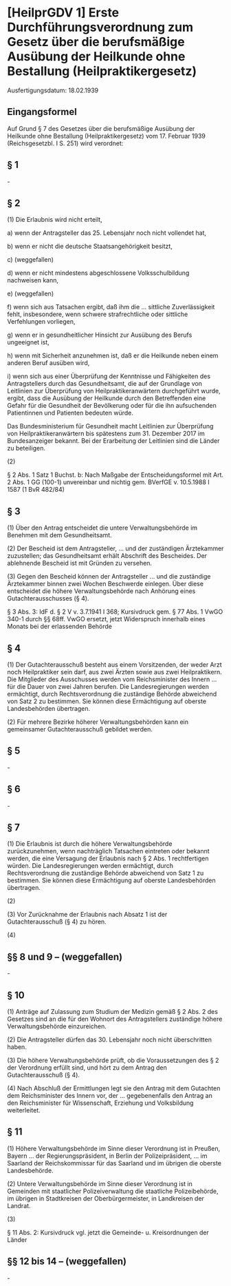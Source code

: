 # [HeilprGDV 1] Erste Durchführungsverordnung zum Gesetz über die berufsmäßige Ausübung der Heilkunde ohne Bestallung (Heilpraktikergesetz)

Ausfertigungsdatum: 18.02.1939

 

## Eingangsformel

Auf Grund § 7 des Gesetzes über die berufsmäßige Ausübung der Heilkunde ohne Bestallung (Heilpraktikergesetz) vom 17. Februar 1939 (Reichsgesetzbl. I S. 251) wird verordnet:


## § 1

\-


## § 2

(1) Die Erlaubnis wird nicht erteilt,

a) wenn der Antragsteller das 25. Lebensjahr noch nicht vollendet hat,

b) wenn er nicht die deutsche Staatsangehörigkeit besitzt,

c) (weggefallen)

d) wenn er nicht mindestens abgeschlossene Volksschulbildung nachweisen kann,

e) (weggefallen)

f) wenn sich aus Tatsachen ergibt, daß ihm die ... sittliche Zuverlässigkeit fehlt, insbesondere, wenn schwere strafrechtliche oder sittliche Verfehlungen vorliegen,

g) wenn er in gesundheitlicher Hinsicht zur Ausübung des Berufs ungeeignet ist,

h) wenn mit Sicherheit anzunehmen ist, daß er die Heilkunde neben einem anderen Beruf ausüben wird,

i) wenn sich aus einer Überprüfung der Kenntnisse und Fähigkeiten des Antragstellers durch das Gesundheitsamt, die auf der Grundlage von Leitlinien zur Überprüfung von Heilpraktikeranwärtern durchgeführt wurde, ergibt, dass die Ausübung der Heilkunde durch den Betreffenden eine Gefahr für die Gesundheit der Bevölkerung oder für die ihn aufsuchenden Patientinnen und Patienten bedeuten würde.

Das Bundesministerium für Gesundheit macht Leitlinien zur Überprüfung von Heilpraktikeranwärtern bis spätestens zum 31. Dezember 2017 im Bundesanzeiger bekannt. Bei der Erarbeitung der Leitlinien sind die Länder zu beteiligen.

(2)

§ 2 Abs. 1 Satz 1 Buchst. b: Nach Maßgabe der Entscheidungsformel mit Art. 2 Abs. 1 GG (100-1) unvereinbar und nichtig gem. BVerfGE v. 10.5.1988 I 1587 (1 BvR 482/84)


## § 3

(1) Über den Antrag entscheidet die untere Verwaltungsbehörde im Benehmen mit dem Gesundheitsamt.

(2) Der Bescheid ist dem Antragsteller, ... und der zuständigen Ärztekammer zuzustellen; das Gesundheitsamt erhält Abschrift des Bescheides. Der ablehnende Bescheid ist mit Gründen zu versehen.

(3) Gegen den Bescheid können der Antragsteller ... und die zuständige Ärztekammer binnen zwei Wochen Beschwerde einlegen. Über diese entscheidet die höhere Verwaltungsbehörde nach Anhörung eines Gutachterausschusses (§ 4).

§ 3 Abs. 3: IdF d. § 2 V v. 3.7.1941 I 368; Kursivdruck gem. § 77 Abs. 1 VwGO 340-1 durch §§ 68ff. VwGO ersetzt, jetzt Widerspruch innerhalb eines Monats bei der erlassenden Behörde


## § 4

(1) Der Gutachterausschuß besteht aus einem Vorsitzenden, der weder Arzt noch Heilpraktiker sein darf, aus zwei Ärzten sowie aus zwei Heilpraktikern. Die Mitglieder des Ausschusses werden vom Reichsminister des Innern ... für die Dauer von zwei Jahren berufen. Die Landesregierungen werden ermächtigt, durch Rechtsverordnung die zuständige Behörde abweichend von Satz 2 zu bestimmen. Sie können diese Ermächtigung auf oberste Landesbehörden übertragen.

(2) Für mehrere Bezirke höherer Verwaltungsbehörden kann ein gemeinsamer Gutachterausschuß gebildet werden.


## § 5

\-


## § 6

\-


## § 7

(1) Die Erlaubnis ist durch die höhere Verwaltungsbehörde zurückzunehmen, wenn nachträglich Tatsachen eintreten oder bekannt werden, die eine Versagung der Erlaubnis nach § 2 Abs. 1 rechtfertigen würden. Die Landesregierungen werden ermächtigt, durch Rechtsverordnung die zuständige Behörde abweichend von Satz 1 zu bestimmen. Sie können diese Ermächtigung auf oberste Landesbehörden übertragen.

(2)

(3) Vor Zurücknahme der Erlaubnis nach Absatz 1 ist der Gutachterausschuß (§ 4) zu hören.

(4)


## §§ 8 und 9 – (weggefallen)

\-


## § 10

(1) Anträge auf Zulassung zum Studium der Medizin gemäß § 2 Abs. 2 des Gesetzes sind an die für den Wohnort des Antragstellers zuständige höhere Verwaltungsbehörde einzureichen.

(2) Die Antragsteller dürfen das 30. Lebensjahr noch nicht überschritten haben.

(3) Die höhere Verwaltungsbehörde prüft, ob die Voraussetzungen des § 2 der Verordnung erfüllt sind, und hört zu dem Antrag den Gutachterausschuß (§ 4).

(4) Nach Abschluß der Ermittlungen legt sie den Antrag mit dem Gutachten dem Reichsminister des Innern vor, der ... gegebenenfalls den Antrag an den Reichsminister für Wissenschaft, Erziehung und Volksbildung weiterleitet.


## § 11

(1) Höhere Verwaltungsbehörde im Sinne dieser Verordnung ist in Preußen, Bayern ... der Regierungspräsident, in Berlin der Polizeipräsident, ... im Saarland der Reichskommissar für das Saarland und im übrigen die oberste Landesbehörde.

(2) Untere Verwaltungsbehörde im Sinne dieser Verordnung ist in Gemeinden mit staatlicher Polizeiverwaltung die staatliche Polizeibehörde, im übrigen in Stadtkreisen der Oberbürgermeister, in Landkreisen der Landrat.

(3)

§ 11 Abs. 2: Kursivdruck vgl. jetzt die Gemeinde- u. Kreisordnungen der Länder


## §§ 12 bis 14 – (weggefallen)

\-
